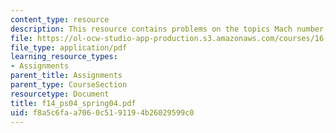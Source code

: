 ```yaml
---
content_type: resource
description: This resource contains problems on the topics Mach number and Mach limit.
file: https://ol-ocw-studio-app-production.s3.amazonaws.com/courses/16-01-unified-engineering-i-ii-iii-iv-fall-2005-spring-2006/f8a5c6faa7060c5191194b26029599c0_f14_ps04_spring04.pdf
file_type: application/pdf
learning_resource_types:
- Assignments
parent_title: Assignments
parent_type: CourseSection
resourcetype: Document
title: f14_ps04_spring04.pdf
uid: f8a5c6fa-a706-0c51-9119-4b26029599c0
---
```

